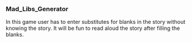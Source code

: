 ### Mad_Libs_Generator
In this game user has to enter substitutes for blanks in the story without knowing the story. It will be fun to read aloud the story after filling the blanks.
